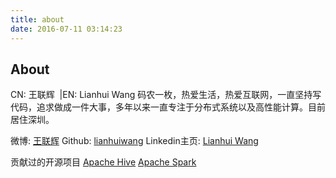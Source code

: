```yaml
---
title: about
date: 2016-07-11 03:14:23
---
```

## About
CN:  王联辉&nbsp;&nbsp;|EN:  Lianhui Wang
码农一枚，热爱生活，热爱互联网，一直坚持写代码，追求做成一件大事，多年以来一直专注于分布式系统以及高性能计算。目前居住深圳。

微博: [王联辉](http://weibo.com/u/1685831233/)
Github: [lianhuiwang](https://github.com/lianhuiwang)
Linkedin主页:  [Lianhui Wang](https://www.linkedin.com/in/lianhui)

贡献过的开源项目
[Apache Hive](http://hive.apache.org/)
[Apache Spark](http://spark.apache.org/)


